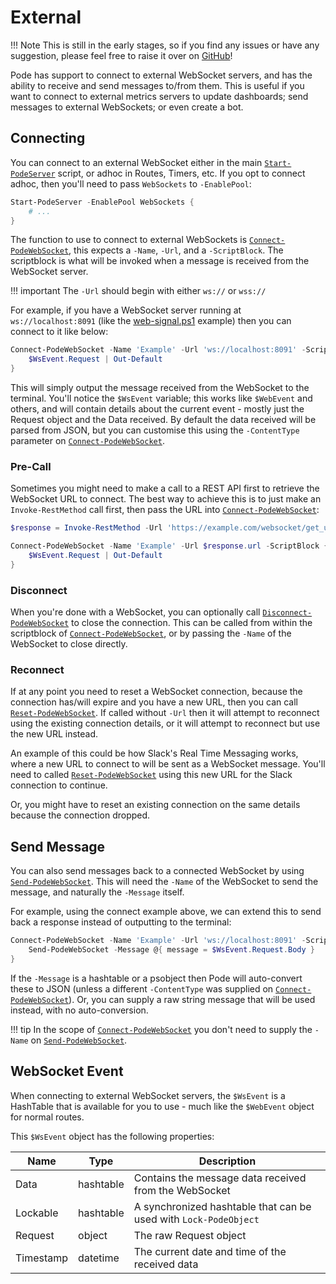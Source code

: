 # External

!!! Note
    This is still in the early stages, so if you find any issues or have any suggestion, please feel free to raise it over on [GitHub](https://github.com/Badgerati/Pode/issues)!

Pode has support to connect to external WebSocket servers, and has the ability to receive and send messages to/from them. This is useful if you want to connect to external metrics servers to update dashboards; send messages to external WebSockets; or even create a bot.

## Connecting

You can connect to an external WebSocket either in the main [`Start-PodeServer`](../../../Functions/Core/Start-PodeServer) script, or adhoc in Routes, Timers, etc. If you opt to connect adhoc, then you'll need to pass `WebSockets` to `-EnablePool`:

```powershell
Start-PodeServer -EnablePool WebSockets {
    # ...
}
```

The function to use to connect to external WebSockets is [`Connect-PodeWebSocket`](../../../Functions/WebSockets/Connect-PodeWebSocket), this expects a `-Name`, `-Url`, and a `-ScriptBlock`. The scriptblock is what will be invoked when a message is received from the WebSocket server.

!!! important
    The `-Url` should begin with either `ws://` or `wss://`

For example, if you have a WebSocket server running at `ws://localhost:8091` (like the [web-signal.ps1](https://github.com/Badgerati/Pode/blob/develop/examples/web-signal.ps1) example) then you can connect to it like below:

```powershell
Connect-PodeWebSocket -Name 'Example' -Url 'ws://localhost:8091' -ScriptBlock {
    $WsEvent.Request | Out-Default
}
```

This will simply output the message received from the WebSocket to the terminal. You'll notice the `$WsEvent` variable; this works like `$WebEvent` and others, and will contain details about the current event - mostly just the Request object and the Data received. By default the data received will be parsed from JSON, but you can customise this using the `-ContentType` parameter on [`Connect-PodeWebSocket`](../../../Functions/WebSockets/Connect-PodeWebSocket).

### Pre-Call

Sometimes you might need to make a call to a REST API first to retrieve the WebSocket URL to connect. The best way to achieve this is to just make an `Invoke-RestMethod` call first, then pass the URL into [`Connect-PodeWebSocket`](../../../Functions/WebSockets/Connect-PodeWebSocket):

```powershell
$response = Invoke-RestMethod -Url 'https://example.com/websocket/get_url'

Connect-PodeWebSocket -Name 'Example' -Url $response.url -ScriptBlock {
    $WsEvent.Request | Out-Default
}
```

### Disconnect

When you're done with a WebSocket, you can optionally call [`Disconnect-PodeWebSocket`](../../../Functions/WebSockets/Disconnect-PodeWebSocket) to close the connection. This can be called from within the scriptblock of [`Connect-PodeWebSocket`](../../../Functions/WebSockets/Connect-PodeWebSocket), or by passing the `-Name` of the WebSocket to close directly.

### Reconnect

If at any point you need to reset a WebSocket connection, because the connection has/will expire and you have a new URL, then you can call [`Reset-PodeWebSocket`](../../../Functions/WebSockets/Reset-PodeWebSocket). If called without `-Url` then it will attempt to reconnect using the existing connection details, or it will attempt to reconnect but use the new URL instead.

An example of this could be how Slack's Real Time Messaging works, where a new URL to connect to will be sent as a WebSocket message. You'll need to called [`Reset-PodeWebSocket`](../../../Functions/WebSockets/Reset-PodeWebSocket) using this new URL for the Slack connection to continue.

Or, you might have to reset an existing connection on the same details because the connection dropped.

## Send Message

You can also send messages back to a connected WebSocket by using [`Send-PodeWebSocket`](../../../Functions/WebSockets/Send-PodeWebSocket). This will need the `-Name` of the WebSocket to send the message, and naturally the `-Message` itself.

For example, using the connect example above, we can extend this to send back a response instead of outputting to the terminal:

```powershell
Connect-PodeWebSocket -Name 'Example' -Url 'ws://localhost:8091' -ScriptBlock {
    Send-PodeWebSocket -Message @{ message = $WsEvent.Request.Body }
}
```

If the `-Message` is a hashtable or a psobject then Pode will auto-convert these to JSON (unless a different `-ContentType` was supplied on [`Connect-PodeWebSocket`](../../../Functions/WebSockets/Connect-PodeWebSocket)). Or, you can supply a raw string message that will be used instead, with no auto-conversion.

!!! tip
    In the scope of [`Connect-PodeWebSocket`](../../../Functions/WebSockets/Connect-PodeWebSocket) you don't need to supply the `-Name` on [`Send-PodeWebSocket`](../../../Functions/WebSockets/Send-PodeWebSocket).

## WebSocket Event

When connecting to external WebSocket servers, the `$WsEvent` is a HashTable that is available for you to use - much like the `$WebEvent` object for normal routes.

This `$WsEvent` object has the following properties:

| Name | Type | Description |
| ---- | ---- | ----------- |
| Data | hashtable | Contains the message data received from the WebSocket |
| Lockable | hashtable | A synchronized hashtable that can be used with `Lock-PodeObject` |
| Request | object | The raw Request object |
| Timestamp | datetime | The current date and time of the received data |
